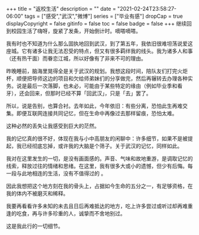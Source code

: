 +++
title = "返校生活"
description = ""
date = "2021-02-24T23:58:27-06:00"
tags = ["感受","武汉","微博"]
series = ["毕业有感"]
dropCap = true
displayCopyright = false
gitinfo = false
toc = false
badge = false
+++
继续回到校园生活了嗨呀，旋紧了发条，开始倒计时。嘀嗒嘀嗒。

我有时也不知道为什么那么固执地回到武汉，到了第五年，我依旧很难坦荡说爱这座城。它有诸多让我无法忍受的特点，但又有很多羁绊我的线头。我为诸多人和事（还有热干面）而眷恋江城，所以好像有了非来不可的理由。

昨晚睡前，脑海里晃得全是关于武汉的规划。我想这段时间，陪队友们打完火炬杯，顺便把导师这边的项目和欠给师弟妹们的分享做完，然后再辗转去办理各种实务。说是最后一次落脚，也未必，可能由于某些特定的缘由（例如毕业季和看牙），还会回来，但那时已经不算「回武汉」，只是「去」罢了。

所以，说是告别，也算合衬。去年如此，今年依旧：有些分离，恐怕此生再难交集。即便互联网连接共同记忆，但在生命中再像过去那样留痕，恐怕太难。

这种必然的丢失让我感受到巨大的茫然。

我的记忆真的很不好，体现在我与小中高朋友的闲聊中：许多细节，如果不是被提起，我已经彻底忘掉，或许我的大脑是个筛子。关于武汉的记忆，同样如此。

我对在这里发生的一切，是没有画面感的。声音、气味和故地重游，是调取记忆的线索，释放过往的情绪和思绪。在这里，我有很多大或小的遗憾，但少有后悔。每一段与此地相连的生活，没有不值得过的 。

因此我想把这个地方刻在我的骨头上，占据如今生命的五分之一，有足够资格，在我的体内不被磨灭和稀释。

我要再看看许多未知的未去且日后再难抵达的地方，吃上许多尝过或听过却再难重逢的吃食，再与许多珍重的人，诚挚而不舍地别过。

这是我此行的一切细节。
